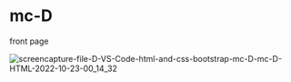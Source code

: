 # mc-D

front page

![screencapture-file-D-VS-Code-html-and-css-bootstrap-mc-D-mc-D-HTML-2022-10-23-00_14_32](https://user-images.githubusercontent.com/113893813/197504011-7273bba9-ce0b-48e6-9311-3c802f18dfbe.png)
